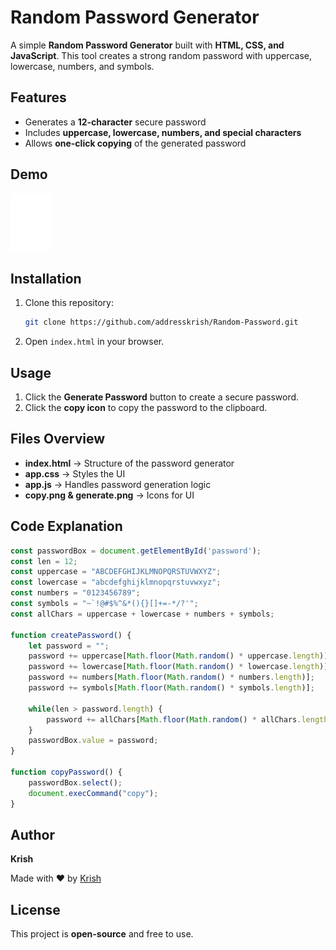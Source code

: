 # Random Password Generator

A simple **Random Password Generator** built with **HTML, CSS, and JavaScript**. This tool creates a strong random password with uppercase, lowercase, numbers, and symbols.

## Features
- Generates a **12-character** secure password
- Includes **uppercase, lowercase, numbers, and special characters**
- Allows **one-click copying** of the generated password

## Demo
![Password Generator](generate.png)

## Installation
1. Clone this repository:
   ```sh
   git clone https://github.com/addresskrish/Random-Password.git
   ```
2. Open `index.html` in your browser.

## Usage
1. Click the **Generate Password** button to create a secure password.
2. Click the **copy icon** to copy the password to the clipboard.

## Files Overview
- **index.html** → Structure of the password generator
- **app.css** → Styles the UI
- **app.js** → Handles password generation logic
- **copy.png & generate.png** → Icons for UI

## Code Explanation
```javascript
const passwordBox = document.getElementById('password');
const len = 12;
const uppercase = "ABCDEFGHIJKLMNOPQRSTUVWXYZ";
const lowercase = "abcdefghijklmnopqrstuvwxyz";
const numbers = "0123456789";
const symbols = "~`!@#$%^&*(){}[]+=-*/?'";
const allChars = uppercase + lowercase + numbers + symbols;

function createPassword() {
    let password = "";
    password += uppercase[Math.floor(Math.random() * uppercase.length)];
    password += lowercase[Math.floor(Math.random() * lowercase.length)];
    password += numbers[Math.floor(Math.random() * numbers.length)];
    password += symbols[Math.floor(Math.random() * symbols.length)];

    while(len > password.length) {
        password += allChars[Math.floor(Math.random() * allChars.length)]
    }
    passwordBox.value = password;
}

function copyPassword() {
    passwordBox.select();
    document.execCommand("copy");
}
```

## Author
**Krish**

Made with ❤️ by [Krish](https://github.com/addresskrish)

## License
This project is **open-source** and free to use.
